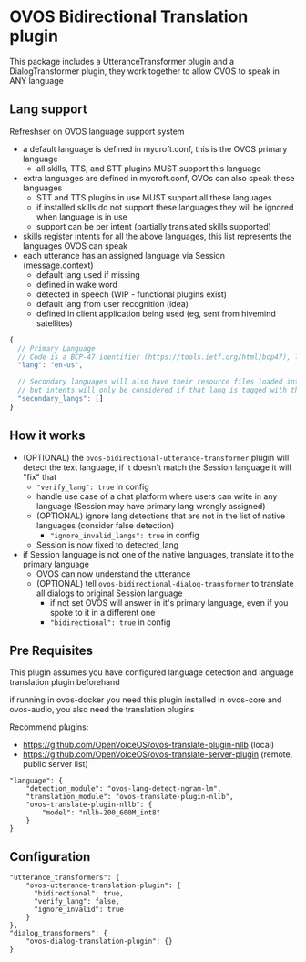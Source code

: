 # OVOS Bidirectional Translation plugin

This package includes a UtteranceTransformer plugin and a DialogTransformer plugin, they work together to allow OVOS to speak in ANY language

## Lang support

Refreshser on OVOS language support system

- a default language is defined in mycroft.conf, this is the OVOS primary language
  - all skills, TTS, and STT plugins MUST support this language
- extra languages are defined in mycroft.conf, OVOs can also speak these languages
  - STT and TTS plugins in use MUST support all these languages
  - if installed skills do not support these languages they will be ignored when language is in use
  - support can be per intent (partially translated skills supported)
- skills register intents for all the above languages, this list represents the languages OVOS can speak
- each utterance has an assigned language via Session (message.context)
  - default lang used if missing
  - defined in wake word
  - detected in speech (WIP - functional plugins exist)
  - default lang from user recognition (idea)
  - defined in client application being used (eg, sent from hivemind satellites)

```javascript
{
  // Primary Language
  // Code is a BCP-47 identifier (https://tools.ietf.org/html/bcp47), lowercased
  "lang": "en-us",

  // Secondary languages will also have their resource files loaded into memory
  // but intents will only be considered if that lang is tagged with the utterance at STT step
  "secondary_langs": []
}
```

## How it works

- (OPTIONAL) the `ovos-bidirectional-utterance-transformer` plugin will detect the text language, if it doesn't match the Session language it will "fix" that
  - `"verify_lang": true` in config
  - handle use case of a chat platform where users can write in any language (Session may have primary lang wrongly assigned)
  - (OPTIONAL) ignore lang detections that are not in the list of native languages (consider false detection)
    - `"ignore_invalid_langs": true` in config
  - Session is now fixed to detected_lang
- if Session language is not one of the native languages, translate it to the primary language
  - OVOS can now understand the utterance
  - (OPTIONAL) tell `ovos-bidirectional-dialog-transformer` to translate all dialogs to original Session language
    - if not set OVOS will answer in it's primary language, even if you spoke to it in a different one
    - `"bidirectional": true` in config

## Pre Requisites

This plugin assumes you have configured language detection and language translation plugin beforehand

if running in ovos-docker you need this plugin installed in ovos-core and ovos-audio, you also need the translation plugins

Recommend plugins:
- https://github.com/OpenVoiceOS/ovos-translate-plugin-nllb (local)
- https://github.com/OpenVoiceOS/ovos-translate-server-plugin  (remote, public server list)

```
"language": {
    "detection_module": "ovos-lang-detect-ngram-lm",
    "translation_module": "ovos-translate-plugin-nllb",
    "ovos-translate-plugin-nllb": {
        "model": "nllb-200_600M_int8"
    }
}
```

## Configuration

```
"utterance_transformers": {
    "ovos-utterance-translation-plugin": {
      "bidirectional": true,
      "verify_lang": false,
      "ignore_invalid": true
    }
},
"dialog_transformers": {
    "ovos-dialog-translation-plugin": {}
}
```
